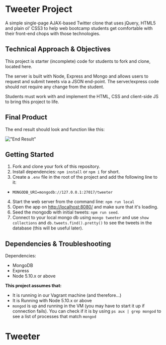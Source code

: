 # Tweeter Project

A simple single-page AJAX-based Twitter clone that uses jQuery, HTML5 and plain ol' CSS3 to help web bootcamp students get comfortable with their front-end chops with those technologies.

## Technical Approach & Objectives

This project is starter (incomplete) code for students to fork and clone, located here.

The server is built with Node, Express and Mongo and allows users to request and submit tweets via a JSON end-point. The server/express code should not require any change from the student.

Students must work with and implement the HTML, CSS and client-side JS to bring this project to life.

## Final Product

The end result should look and function like this:

!["End Result"](https://d.pr/i/1eyEY/4MEH16BY+)

## Getting Started

1. Fork and clone your fork of this repository.
2. Install dependencies: `npm install` or `npm i` for short.
3. Create a `.env` file in the root of the project and add the following line to it:
  - `MONGODB_URI=mongodb://127.0.0.1:27017/tweeter`
4. Start the web server from the command line: `npm run local`
5. Open the app on <http://localhost:8080/> and make sure that it's loading.
6. Seed the mongodb with initial tweets: `npm run seed`.
7. Connect to your local mongo db using `mongo tweeter` and use `show collections` and `db.tweets.find().pretty()` to see the tweets in the database (this will be useful later).

## Dependencies & Troubleshooting

Dependencies:

- MongoDB
- Express
- Node 5.10.x or above

**This project assumes that:**

- It is running in our Vagrant machine (and therefore...)
- It is Running with Node 5.10.x or above
- `mongod` is up and running in the VM (you may have to start it up if connection fails). You can check if it is by using `ps aux | grep mongod` to see a list of processes that match `mongod`



# Tweeter
